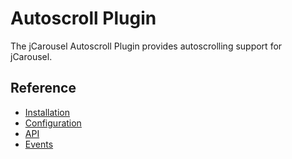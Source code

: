 Autoscroll Plugin
=================

The jCarousel Autoscroll Plugin provides autoscrolling support for jCarousel.

Reference
---------

* [Installation](reference/installation.md)
* [Configuration](reference/configuration.md)
* [API](reference/api.md)
* [Events](reference/events.md)


